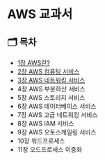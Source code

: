 # AWS 교과서

## 🗂️ 목차

- <a href="https://yuchan-log.notion.site/AWS-506d01f37c1d46c38ffad7c0e703f0fe?pvs=4">1장 AWS란?</a>
- <a href="https://yuchan-log.notion.site/Amazon-EC2-1bf4481050464a00925a76e50fd88c08?pvs=4">2장 AWS 컴퓨팅 서비스</a>
- <a href="https://yuchan-log.notion.site/Amazon-242f2b4a1a7e410a817fb6a616d48f42?pvs=4">3장 AWS 네트워킹 서비스</a>
- 4장 AWS 부분하산 서비스
- 5장 AWS 스토리지 서비스
- 6장 AWS 데이터베이스 서비스
- 7장 AWS 고급 네트워킹 서비스
- 8장 AWS IAM 서비스
- 9장 AWS 오토스케일링 서비스
- 10장 워드프로세스
- 11장 오드프로세스 이중화
